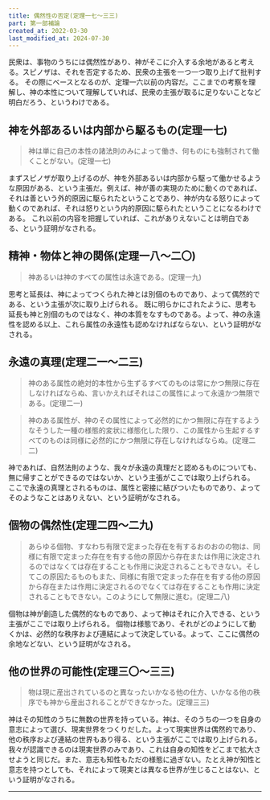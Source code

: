 ```yaml
---
title: 偶然性の否定(定理一七～三三)
part: 第一部補論
created_at: 2022-03-30
last_modified_at: 2024-07-30
---
```

民衆は、事物のうちには偶然性があり、神がそこに介入する余地があると考える。スピノザは、それを否定するため、民衆の主張を一つ一つ取り上げて批判する。
その際にベースとなるのが、定理一六以前の内容だ。ここまでの考察を理解し、神の本性について理解していれば、民衆の主張が取るに足りないことなど明白だろう、というわけである。

## 神を外部あるいは内部から駆るもの(定理一七)

>神は単に自己の本性の諸法則のみによって働き、何ものにも強制されて働くことがない。(定理一七)

まずスピノザが取り上げるのが、神を外部あるいは内部から駆って働かせるような原因がある、という主張だ。例えば、神が善の実現のために動くのであれば、それは善という外的原因に駆られたということであり、神が内なる怒りによって動くのであれば、それは怒りという内的原因に駆られたということになるわけである。
これ以前の内容を把握していれば、これがありえないことは明白である、という証明がなされる。

## 精神・物体と神の関係(定理一八～二〇)

>神あるいは神のすべての属性は永遠である。(定理一九)

思考と延長は、神によってつくられた神とは別個のものであり、よって偶然的である、という主張が次に取り上げられる。
既に明らかにされたように、思考も延長も神と別個のものではなく、神の本質をなすものである。よって、神の永遠性を認める以上、これら属性の永遠性も認めなければならない、という証明がなされる。

## 永遠の真理(定理二一～二三)

>神のある属性の絶対的本性から生ずるすべてのものは常にかつ無限に存在しなければならぬ、言いかえればそれはこの属性によって永遠かつ無限である。(定理二一)

>神のある属性が、神のその属性によって必然的にかつ無限に存在するようなそうした一種の様態的変状に様態化した限り、この属性から生起するすべてのものは同様に必然的にかつ無限に存在しなければならぬ。(定理二二)

神であれば、自然法則のような、我々が永遠の真理だと認めるものについても、無に帰すことができるのではないか、という主張がここでは取り上げられる。
ここで永遠の真理とされるものは、属性と密接に結びついたものであり、よってそのようなことはありえない、という証明がなされる。

## 個物の偶然性(定理二四～二九)

>あらゆる個物、すなわち有限で定まった存在を有するおのおのの物は、同様に有限で定まった存在を有する他の原因から存在または作用に決定されるのではなくては存在することも作用に決定されることもできない。そしてこの原因たるものもまた、同様に有限で定まった存在を有する他の原因から存在または作用に決定されるのでなくては存在することも作用に決定されることもできない。このようにして無限に進む。(定理二八)

個物は神が創造した偶然的なものであり、よって神はそれに介入できる、という主張がここでは取り上げられる。
個物は様態であり、それがどのようにして動くかは、必然的な秩序および連結によって決定している。よって、ここに偶然の余地などない、という証明がなされる。

## 他の世界の可能性(定理三〇～三三)

>物は現に産出されているのと異なったいかなる他の仕方、いかなる他の秩序でも神から産出されることができなかった。(定理三三)

神はその知性のうちに無数の世界を持っている。神は、そのうちの一つを自身の意志によって選び、現実世界をつくりだした。よって現実世界は偶然的であり、他の秩序および連結の世界もあり得る、という主張がここでは取り上げられる。
我々が認識できるのは現実世界のみであり、これは自身の知性をどこまで拡大させようと同じだ。また、意志も知性もただの様態に過ぎない。たとえ神が知性と意志を持つとしても、それによって現実とは異なる世界が生じることはない、という証明がなされる。

---
